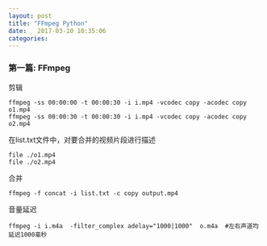 ```yaml
---
layout: post
title: "FFmpeg Python" 
date:   2017-03-10 10:35:06
categories: 
---
```


<!-- more -->

### 第一篇: FFmpeg
剪辑
```
ffmpeg -ss 00:00:00 -t 00:00:30 -i i.mp4 -vcodec copy -acodec copy o1.mp4
ffmpeg -ss 00:00:30 -t 00:00:30 -i i.mp4 -vcodec copy -acodec copy o2.mp4
```
在list.txt文件中，对要合并的视频片段进行描述
```
file ./o1.mp4
file ./o2.mp4
```
合并
```
ffmpeg -f concat -i list.txt -c copy output.mp4
```
音量延迟
```
ffmpeg -i i.m4a  -filter_complex adelay="1000|1000"  o.m4a  #左右声道均延迟1000毫秒
```

